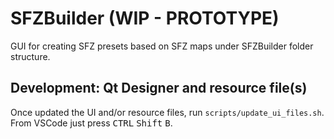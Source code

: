 # SFZBuilder (WIP - PROTOTYPE)

GUI for creating SFZ presets based on SFZ maps under SFZBuilder folder structure.

## Development: Qt Designer and resource file(s)

Once updated the UI and/or resource files, run `scripts/update_ui_files.sh`.<br/>
From VSCode just press <kbd>CTRL</kbd> <kbd>Shift</kbd> <kbd>B</kbd>.
